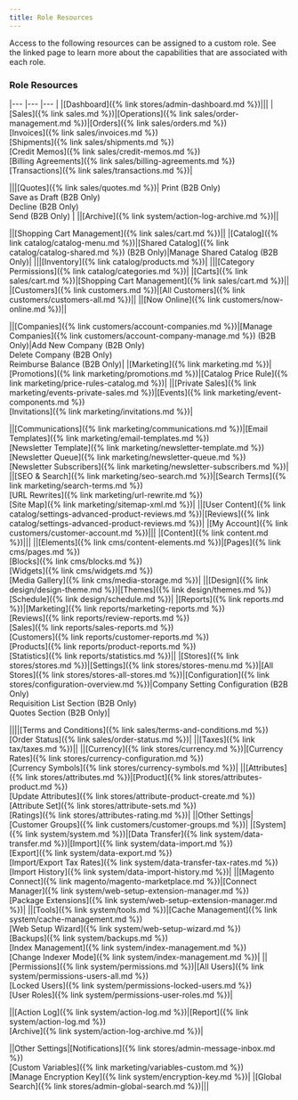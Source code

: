 ```yaml
---
title: Role Resources
---
```


Access to the following resources can be assigned to a custom role. See the linked page to learn more about the capabilities that are associated with each role.

### Role Resources

|--- |--- |--- |
|[Dashboard]({% link stores/admin-dashboard.md %})|||
|[Sales]({% link sales.md %})|[Operations]({% link sales/order-management.md %})|[Orders]({% link sales/orders.md %})<br/>[Invoices]({% link sales/invoices.md %})<br/>[Shipments]({% link sales/shipments.md %})<br/>[Credit Memos]({% link sales/credit-memos.md %})<br/>[Billing Agreements]({% link sales/billing-agreements.md %})<br/>[Transactions]({% link sales/transactions.md %})|
<!--{% if "Default.B2B" contains site.edition %}-->
|||[Quotes]({% link sales/quotes.md %})| Print (B2B Only)<br/> Save as Draft (B2B Only)<br/>Decline (B2B Only)<br/>Send (B2B Only) |
||[Archive]({% link system/action-log-archive.md %})||
<!--{% endif %}-->
||[Shopping Cart Management]({% link sales/cart.md %})||
|[Catalog]({% link catalog/catalog-menu.md %})|<!--{% if "Default.B2B" contains site.edition %}-->[Shared Catalog]({% link catalog/catalog-shared.md %}) (B2B Only)|Manage Shared Catalog (B2B Only)|<!--{% endif %}-->
|||[Inventory]({% link catalog/products.md %})|
|||[Category Permissions]({% link catalog/categories.md %})|
|[Carts]({% link sales/cart.md %})|[Shopping Cart Management]({% link sales/cart.md %})||
|[Customers]({% link customers.md %})|[All Customers]({% link customers/customers-all.md %})||
||[Now Online]({% link customers/now-online.md %})||
<!--{% if "Default.B2B" contains site.edition %}-->
||[Companies]({% link customers/account-companies.md %})|[Manage Companies]({% link customers/account-company-manage.md %}) (B2B Only)|Add New Company (B2B Only)<br/>Delete Company (B2B Only)<br/>Reimburse Balance (B2B Only)|
|[Marketing]({% link marketing.md %})|[Promotions]({% link marketing/promotions.md %})|[Catalog Price Rule]({% link marketing/price-rules-catalog.md %})|
||[Private Sales]({% link marketing/events-private-sales.md %})|[Events]({% link marketing/event-components.md %})<br/>[Invitations]({% link marketing/invitations.md %})|
<!-- {% endif %}  -->
||[Communications]({% link marketing/communications.md %})|[Email Templates]({% link marketing/email-templates.md %})<br/>[Newsletter Template]({% link marketing/newsletter-template.md %})<br/>[Newsletter Queue]({% link marketing/newsletter-queue.md %})<br/>[Newsletter Subscribers]({% link marketing/newsletter-subscribers.md %})|
||[SEO & Search]({% link marketing/seo-search.md %})|[Search Terms]({% link marketing/search-terms.md %})<br/>[URL Rewrites]({% link marketing/url-rewrite.md %})<br/>[Site Map]({% link marketing/sitemap-xml.md %})|
||[User Content]({% link catalog/settings-advanced-product-reviews.md %})|[Reviews]({% link catalog/settings-advanced-product-reviews.md %})|
|[My Account]({% link customers/customer-account.md %})|||
|[Content]({% link content.md %})|||
||[Elements]({% link cms/content-elements.md %})|[Pages]({% link cms/pages.md %})<br/>[Blocks]({% link cms/blocks.md %})<br/>[Widgets]({% link cms/widgets.md %})<br/>[Media Gallery]({% link cms/media-storage.md %})|
||[Design]({% link design/design-theme.md %})|[Themes]({% link design/themes.md %})<br/>[Schedule]({% link design/schedule.md %})|
|[Reports]({% link reports.md %})|[Marketing]({% link reports/marketing-reports.md %})<br/>[Reviews]({% link reports/review-reports.md %})<br/>[Sales]({% link reports/sales-reports.md %})<br/>[Customers]({% link reports/customer-reports.md %})<br/>[Products]({% link reports/product-reports.md %})<br/>[Statistics]({% link reports/statistics.md %})||
|[Stores]({% link stores/stores.md %})|[Settings]({% link stores/stores-menu.md %})|[All Stores]({% link stores/stores-all-stores.md %})|[Configuration]({% link stores/configuration-overview.md %})<!--{% if "Default.B2B" contains site.edition %}-->|Company Setting Configuration (B2B Only)<br/>Requisition List Section (B2B Only)<br/>Quotes Section (B2B Only)|
<!-- {% endif %}  -->
||||[Terms and Conditions]({% link sales/terms-and-conditions.md %})<br/>[Order Status]({% link sales/order-status.md %})|
||[Taxes]({% link tax/taxes.md %})||
||[Currency]({% link stores/currency.md %})|[Currency Rates]({% link stores/currency-configuration.md %})<br/>[Currency Symbols]({% link stores/currency-symbols.md %})|
||[Attributes]({% link stores/attributes.md %})|[Product]({% link stores/attributes-product.md %})<br/>[Update Attributes]({% link stores/attribute-product-create.md %})<br/>[Attribute Set]({% link stores/attribute-sets.md %})<br/>[Ratings]({% link stores/attributes-rating.md %})|
||Other Settings|[Customer Groups]({% link customers/customer-groups.md %})|
|[System]({% link system/system.md %})|[Data Transfer]({% link system/data-transfer.md %})|[Import]({% link system/data-import.md %})<br/>[Export]({% link system/data-export.md %})<br/>[Import/Export Tax Rates]({% link system/data-transfer-tax-rates.md %})<br/>[Import History]({% link system/data-import-history.md %})|
||[Magento Connect]({% link magento/magento-marketplace.md %})|[Connect Manager]({% link system/web-setup-extension-manager.md %})<br/>[Package Extensions]({% link system/web-setup-extension-manager.md %})|
||[Tools]({% link system/tools.md %})|[Cache Management]({% link system/cache-management.md %})<br/>[Web Setup Wizard]({% link system/web-setup-wizard.md %})<br/>[Backups]({% link system/backups.md %})<br/>[Index Management]({% link system/index-management.md %})<br/>[Change Indexer Mode]({% link system/index-management.md %})|
||[Permissions]({% link system/permissions.md %})|[All Users]({% link system/permissions-users-all.md %})<br/>[Locked Users]({% link system/permissions-locked-users.md %})<br/>[User Roles]({% link system/permissions-user-roles.md %})|
<!--{% if "Default.B2B" contains site.edition %}-->
||[Action Log]({% link system/action-log.md %})|[Report]({% link system/action-log.md %})<br/>[Archive]({% link system/action-log-archive.md %})|
<!--{% endif %}-->
||Other Settings|[Notifications]({% link stores/admin-message-inbox.md %})<br/>[Custom Variables]({% link marketing/variables-custom.md %})<br/>[Manage Encryption Key]({% link system/encryption-key.md %})|
|[Global Search]({% link stores/admin-global-search.md %})|||
